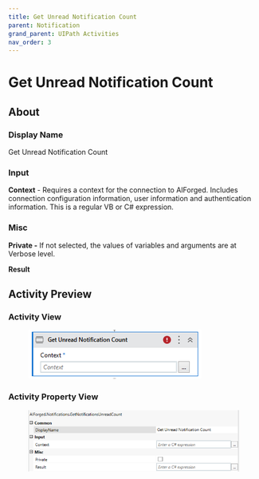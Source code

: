 ```yaml
---
title: Get Unread Notification Count
parent: Notification
grand_parent: UIPath Activities
nav_order: 3
---
```


# Get Unread Notification Count

## About

### Display Name

Get Unread Notification Count

### Input

**Context** - Requires a context for the connection to AIForged. Includes connection configuration information, user information and authentication information. This is a regular VB or C# expression.

### Misc

**Private -** If not selected, the values of variables and arguments are at Verbose level.

**Result**

## Activity Preview

### Activity View

<figure><img src="../../.gitbook/assets/image (90).png" alt=""><figcaption></figcaption></figure>

### Activity Property View

<figure><img src="../../.gitbook/assets/image (44).png" alt=""><figcaption></figcaption></figure>
